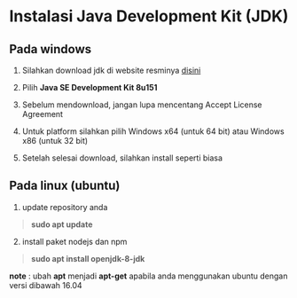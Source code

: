 # Instalasi Java Development Kit (JDK)

## Pada windows
1. Silahkan download jdk di website resminya [disini](http://www.oracle.com/technetwork/java/javase/downloads/jdk8-downloads-2133151.html)

2. Pilih **Java SE Development Kit 8u151**

3. Sebelum mendownload, jangan lupa mencentang Accept License Agreement

4. Untuk platform silahkan pilih Windows x64 (untuk 64 bit) atau Windows x86 (untuk 32 bit)

5. Setelah selesai download, silahkan install seperti biasa

## Pada linux (ubuntu)

1. update repository anda
>**sudo apt update**

2. install paket nodejs dan npm
>**sudo apt install openjdk-8-jdk**  

**note** : ubah **apt** menjadi **apt-get** apabila anda menggunakan ubuntu dengan versi dibawah 16.04